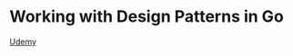 # Working with Design Patterns in Go

[Udemy](https://www.udemy.com/course/working-with-design-patterns-in-go-golang)